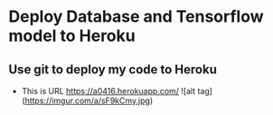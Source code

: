 # Deploy Database and Tensorflow model to Heroku
## Use git to deploy my code to Heroku
* This is URL https://a0416.herokuapp.com/
![alt tag] (https://imgur.com/a/sF9kCmy.jpg)
